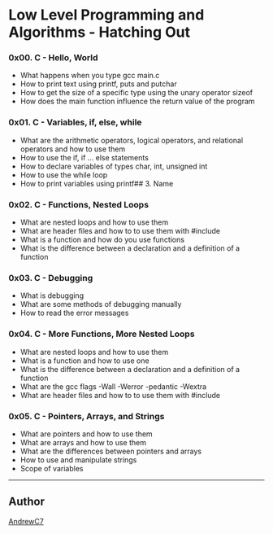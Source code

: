 # Low Level Programming and Algorithms - Hatching Out

### 0x00. C - Hello, World
* What happens when you type gcc main.c
* How to print text using printf, puts and putchar
* How to get the size of a specific type using the unary operator sizeof
* How does the main function influence the return value of the program

### 0x01. C - Variables, if, else, while
* What are the arithmetic operators, logical operators, and relational operators and how to use them
* How to use the if, if ... else statements
* How to declare variables of types char, int, unsigned int
* How to use the while loop
* How to print variables using printf## 3. Name

### 0x02. C - Functions, Nested Loops
* What are nested loops and how to use them
* What are header files and how to to use them with #include
* What is a function and how do you use functions
* What is the difference between a declaration and a definition of a function

### 0x03. C - Debugging
* What is debugging
* What are some methods of debugging manually
* How to read the error messages

### 0x04. C - More Functions, More Nested Loops
* What are nested loops and how to use them
* What is a function and how to use one
* What is the difference between a declaration and a definition of a function
* What are the gcc flags -Wall -Werror -pedantic -Wextra
* What are header files and how to to use them with #include

### 0x05. C - Pointers, Arrays, and Strings
* What are pointers and how to use them
* What are arrays and how to use them
* What are the differences between pointers and arrays
* How to use and manipulate strings
* Scope of variables

---

## Author
[AndrewC7](https://github.com/AndrewC7)
